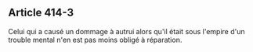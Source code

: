 Article 414-3
----
Celui qui a causé un dommage à autrui alors qu'il était sous l'empire d'un
trouble mental n'en est pas moins obligé à réparation.
